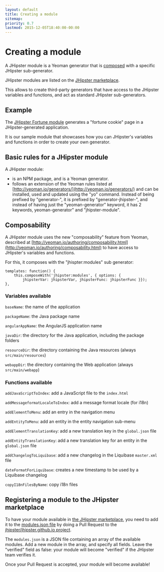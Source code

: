 ```yaml
---
layout: default
title: Creating a module
sitemap:
priority: 0.7
lastmod: 2015-12-05T18:40:00-00:00
---
```


# <i class="fa fa-cube"></i> Creating a module

A JHipster module is a Yeoman generator that is [composed](http://yeoman.io/authoring/composability.html) with a specific JHipster sub-generator.

JHipster modules are listed on the [JHipster marketplace](marketplace.html).

This allows to create third-party generators that have access to the JHipster variables and functions, and act as standard JHipster sub-generators.

## Example

The [JHipster Fortune module](https://github.com/jdubois/generator-jhipster-fortune) generates a "fortune cookie" page in a JHipster-generated application.

It is our sample module that showcases how you can JHipster's variables and functions in order to create your own generator.

## Basic rules for a JHipster module

A JHipster module:

- is an NPM package, and is a Yeoman generator.
- follows an extension of the Yeoman rules listed at [http://yeoman.io/generators/](http://yeoman.io/generators/) and can be installed, used and updated using the "yo" command. Instead of being prefixed by "generator-", it is prefixed by "generator-jhipster-", and instead of having just the "yeoman-generator" keyword, it has 2 keywords, yeoman-generator" and "jhipster-module".

## Composability

A JHipster module uses the new "composability" feature from Yeoman, described at [http://yeoman.io/authoring/composability.html](http://yeoman.io/authoring/composability.html) to have access to JHipster's variables and functions.

For this, it composes with the "jhispter:modules" sub generator:

    templates: function() {
        this.composeWith('jhipster:modules', { options: {
            jhipsterVar: jhipsterVar, jhipsterFunc: jhipsterFunc }});
    },


### Variables available

`baseName`: the name of the application

`packageName`: the Java package name

`angularAppName`: the AngularJS application name

`javaDir`: the directory for the Java application, including the package folders

`resourceDir`: the directory containing the Java resources (always `src/main/resources`)

`webappDir`: the directory containing the Web application (always `src/main/webapp`)

### Functions available

`addJavaScriptToIndex`: add a JavaScript file to the `index.html`

`addMessageformatLocaleToIndex`: add a message format locale (for i18n)

`addElementToMenu`: add an entry in the navigation menu

`addEntityToMenu`: add an entity in the entity navigation sub-menu

`addElementTranslationKey`: add a new translation key in the `global.json` file

`addEntityTranslationKey`: add a new translation key for an entity in the `global.json` file

`addChangelogToLiquibase`: add a new changelog in the Liquibase `master.xml` file

`dateFormatForLiquibase`: creates a new timestamp to be used by a Liquibase changelog

`copyI18nFilesByName`: copy i18n files

## Registering a module to the JHipster marketplace

To have your module available in [the JHipster marketplace](marketplace.html), you need to add it to the [modules.json file](https://github.com/jhipster/jhipster.github.io/blob/master/modules/marketplace/data/modules.json) by doing a Pull Request to the [jhipster/jhipster.github.io project](https://github.com/jhipster/jhipster.github.io).

The `modules.json` is a JSON file containing an array of the available modules. Add a new module in the array, and specify all fields. Leave the "verified" field as false: your module will become "verified" if the JHipster team verifies it.

Once your Pull Request is accepted, your module will become available!
